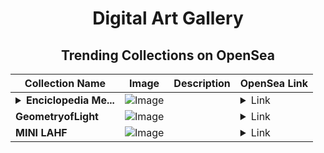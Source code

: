 <div align="center">

# Digital Art Gallery

## Trending Collections on OpenSea

| Collection Name                       | Image                                                                                     | Description                       | OpenSea Link                                                                                          |
|---------------------------------------|-------------------------------------------------------------------------------------------|-----------------------------------|--------------------------------------------------------------------------------------------------------|
| **<details><summary>Enciclopedia Me...</summary>Enciclopedia Medica</details>** | ![Image](https://i.seadn.io/s/raw/files/378d12c72d3f9cc9b37cf2710aacbfe1.jpg?w=500&auto=format?w=200&auto=format) |  | <details><summary>Link</summary>[Enciclopedia Medica](https://opensea.io/collection/enciclopedia-medica)</details> |
| **GeometryofLight** | ![Image](https://raw.seadn.io/files/dc708b79e6983abc17e94903d1a6a14f.svg?w=200&auto=format) |  | <details><summary>Link</summary>[GeometryofLight](https://opensea.io/collection/geometryoflight)</details> |
| **MINI LAHF** | ![Image](https://i.seadn.io/s/raw/files/7b39c6443c192c90852e732e7b062b6f.jpg?w=500&auto=format?w=200&auto=format) |  | <details><summary>Link</summary>[MINI LAHF](https://opensea.io/collection/mini-lahf-2)</details> |

</div>